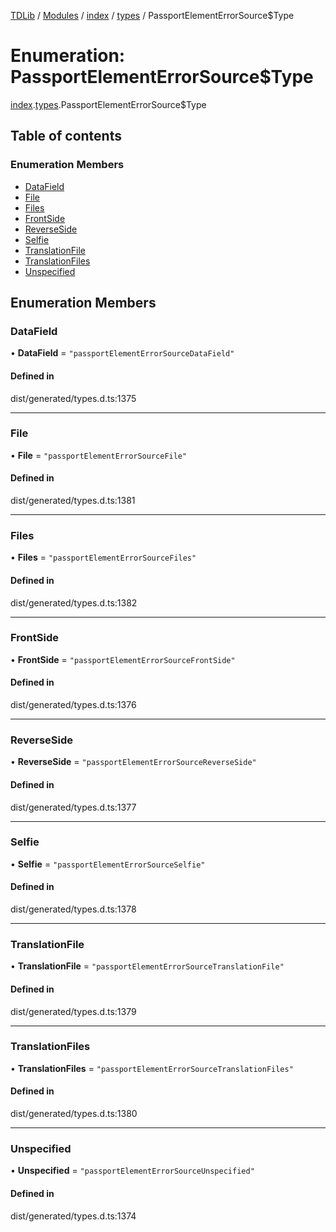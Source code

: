 [TDLib](../README.md) / [Modules](../modules.md) / [index](../modules/index.md) / [types](../modules/index.types.md) / PassportElementErrorSource$Type

# Enumeration: PassportElementErrorSource$Type

[index](../modules/index.md).[types](../modules/index.types.md).PassportElementErrorSource$Type

## Table of contents

### Enumeration Members

- [DataField](index.types.PassportElementErrorSource_Type.md#datafield)
- [File](index.types.PassportElementErrorSource_Type.md#file)
- [Files](index.types.PassportElementErrorSource_Type.md#files)
- [FrontSide](index.types.PassportElementErrorSource_Type.md#frontside)
- [ReverseSide](index.types.PassportElementErrorSource_Type.md#reverseside)
- [Selfie](index.types.PassportElementErrorSource_Type.md#selfie)
- [TranslationFile](index.types.PassportElementErrorSource_Type.md#translationfile)
- [TranslationFiles](index.types.PassportElementErrorSource_Type.md#translationfiles)
- [Unspecified](index.types.PassportElementErrorSource_Type.md#unspecified)

## Enumeration Members

### DataField

• **DataField** = ``"passportElementErrorSourceDataField"``

#### Defined in

dist/generated/types.d.ts:1375

___

### File

• **File** = ``"passportElementErrorSourceFile"``

#### Defined in

dist/generated/types.d.ts:1381

___

### Files

• **Files** = ``"passportElementErrorSourceFiles"``

#### Defined in

dist/generated/types.d.ts:1382

___

### FrontSide

• **FrontSide** = ``"passportElementErrorSourceFrontSide"``

#### Defined in

dist/generated/types.d.ts:1376

___

### ReverseSide

• **ReverseSide** = ``"passportElementErrorSourceReverseSide"``

#### Defined in

dist/generated/types.d.ts:1377

___

### Selfie

• **Selfie** = ``"passportElementErrorSourceSelfie"``

#### Defined in

dist/generated/types.d.ts:1378

___

### TranslationFile

• **TranslationFile** = ``"passportElementErrorSourceTranslationFile"``

#### Defined in

dist/generated/types.d.ts:1379

___

### TranslationFiles

• **TranslationFiles** = ``"passportElementErrorSourceTranslationFiles"``

#### Defined in

dist/generated/types.d.ts:1380

___

### Unspecified

• **Unspecified** = ``"passportElementErrorSourceUnspecified"``

#### Defined in

dist/generated/types.d.ts:1374
